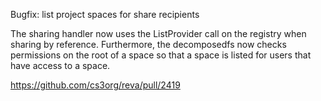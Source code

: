 Bugfix: list project spaces for share recipients

The sharing handler now uses the ListProvider call on the registry when sharing by reference. Furthermore, the decomposedfs now checks permissions on the root of a space so that a space is listed for users that have access to a space.

https://github.com/cs3org/reva/pull/2419
